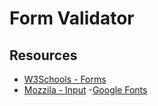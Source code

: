 # Form Validator

## Resources
- [W3Schools - Forms](https://www.w3schools.com/html/html_forms.asp)
- [Mozzila - Input](https://developer.mozilla.org/en-US/docs/Web/HTML/Element/input)
-[Google Fonts](https://fonts.google.com/)